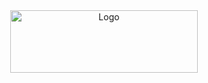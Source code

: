 <div align="center">
  <a href="https://lund.wtf/">
    <img src="https://lund.wtf/Images/Lund/Lund.gif" alt="Logo" width="300" height="100">
  </a>
</div>
